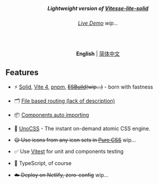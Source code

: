<h5 align='center'>
<b>Lightweight version of <a href="https://github.com/nauxsript/vitesse-lite-solid">Vitesse-lite-solid</a></b>
</h5>

<h6 align='center'>
<a href="">Live Demo</a> wip...
</h6>

<br>

<p align='center'>
<b>English</b> | <a href="https://github.com/nauxsript/vitesse-lite-solid/blob/main/README.zh-CN.md">简体中文</a>
</p>

## Features

- ⚡️ [Solid](https://github.com/solidjs/solid), [Vite 4](https://github.com/vitejs/vite), [pnpm](https://pnpm.io/), ~~[ESBuild](https://github.com/evanw/esbuild)(wip...)~~ - born with fastness

- 🗂 [File based routing (lack of description)]()

- 📦 [Components auto importing](./src/components)

- 🎨 [UnoCSS](https://github.com/antfu/unocss) - The instant on-demand atomic CSS engine.

- ~~😃 Use icons from any icon sets in [Pure CSS](https://github.com/antfu/unocss/tree/main/packages/preset-icons)~~ wip...

- ✅ Use [Vitest](http://vitest.dev/) for unit and components testing

- 🦾 TypeScript, of course

- ~~☁️ Deploy on Netlify, zero-config~~ wip...
